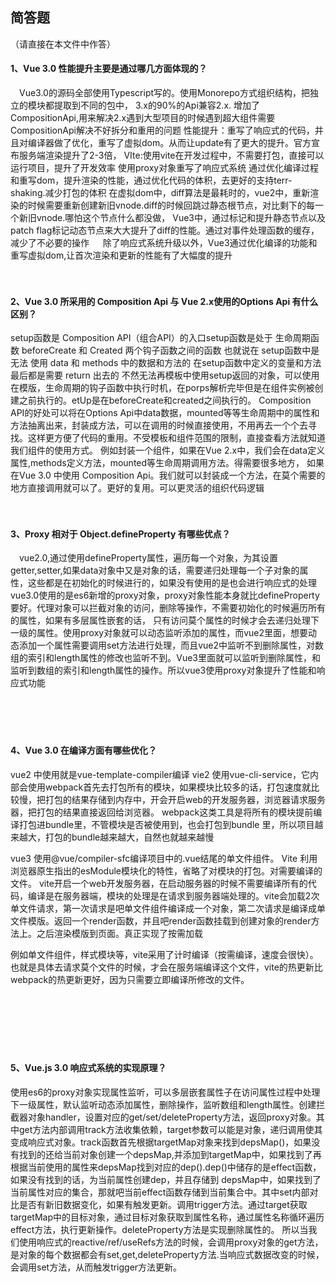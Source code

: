 ## 简答题

（请直接在本文件中作答）

#### 1、Vue 3.0 性能提升主要是通过哪几方面体现的？

　Vue3.0的源码全部使用Typescript写的。使用Monorepo方式组织结构，把独立的模块都提取到不同的包中， 3.x的90%的Api兼容2.x. 
 增加了CompositionApi,用来解决2.x遇到大型项目的时候遇到超大组件需要CompositionApi解决不好拆分和重用的问题
 性能提升：重写了响应式的代码，并且对编译器做了优化，重写了虚拟dom。从而让update有了更大的提升。官方宣布服务端渲染提升了2-3倍，
 VIte:使用vite在开发过程中，不需要打包，直接可以运行项目，提升了开发效率
 使用proxy对象重写了响应式系统
 通过优化编译过程和重写dom，提升渲染的性能，通过优化代码的体积，去更好的支持terr-shaking.减少打包的体积
在虚拟dom中，diff算法是最耗时的，vue2中，重新渲染的时候需要重新创建新旧vnode.diff的时候回跳过静态根节点，对比剩下的每一个新旧vnode.哪怕这个节点什么都没做， Vue3中，通过标记和提升静态节点以及patch flag标记动态节点来大大提升了diff的性能。通过对事件处理函数的缓存，减少了不必要的操作
　 除了响应式系统升级以外，Vue3通过优化编译的功能和重写虚拟dom,让首次渲染和更新的性能有了大幅度的提升

　

#### 2、Vue 3.0 所采用的 Composition Api 与 Vue 2.x使用的Options Api 有什么区别？

setup函数是 Composition API（组合API）的入口setup函数是处于 生命周期函数 beforeCreate 和 Created 两个钩子函数之间的函数 也就说在 setup函数中是无法 使用 data 和 methods 中的数据和方法的 在setup函数中定义的变量和方法最后都是需要 return 出去的 不然无法再模板中使用setup返回的对象，可以使用在模版，生命周期的钩子函数中执行时机，在porps解析完毕但是在组件实例被创建之前执行的。etUp是在beforeCreate和created之间执行的。 Composition API的好处可以将在Options Api中data数据，mounted等等生命周期中的属性和方法抽离出来，封装成方法，可以在调用的时候直接使用，不用再去一个个去寻找。这样更方便了代码的重用。不受模板和组件范围的限制，直接查看方法就知道我们组件的使用方式。
例如封装一个组件，如果在Vue 2.x中，我们会在data定义属性,methods定义方法，mounted等生命周期调用方法。得需要很多地方，
如果在Vue 3.0 中使用 Composition Api。我们就可以封装成一个方法，在莫个需要的地方直接调用就可以了。更好的复用。可以更灵活的组织代码逻辑
　

　

#### 3、Proxy 相对于 Object.defineProperty 有哪些优点？

　vue2.0,通过使用defineProperty属性，遍历每一个对象，为其设置getter,setter,如果data对象中又是对象的话，需要递归处理每一个子对象的属性，这些都是在初始化的时候进行的，如果没有使用的是也会进行响应式的处理
 vue3.0使用的是es6新增的proxy对象，proxy对象性能本身就比defineProperty要好。代理对象可以拦截对象的访问，删除等操作，不需要初始化的时候遍历所有的属性，如果有多层属性嵌套的话， 只有访问莫个属性的时候才会去递归处理下一级的属性。使用proxy对象就可以动态监听添加的属性，而vue2里面，想要动态添加一个属性需要调用set方法进行处理，而且vue2中监听不到删除属性，对数组的索引和length属性的修改也监听不到。Vue3里面就可以监听到删除属性，和监听到数组的索引和length属性的操作。所以vue3使用proxy对象提升了性能和响应式功能


　

　

#### 4、Vue 3.0 在编译方面有哪些优化？

vue2 中使用就是vue-template-compiler编译
vie2 使用vue-cli-service，它内部会使用webpack首先去打包所有的模块，如果模块比较多的话，打包速度就比较慢，把打包的结果存储到内存中，开会开启web的开发服务器，浏览器请求服务器，把打包的结果直接返回给浏览器。
webpack这类工具是将所有的模块提前编译打包进bundle里，不管模块是否被使用到，也会打包到bundle 里，所以项目越来越大，打包的bundle越来越大，自然也就越来越慢


vue3 使用@vue/compiler-sfc编译项目中的.vue结尾的单文件组件。
Vite 利用浏览器原生指出的esModule模块化的特性，省略了对模块的打包。对需要编译的文件。
vite开启一个web开发服务器，在启动服务器的时候不需要编译所有的代码，编译是在服务器端，模块的处理是在请求到服务器端处理的。vite会加载2次单文件请求，第一次请求是吧单文件组件编译成一个对象，第二次请求是编译成单文件模版。返回一个render函数，并且吧render函数挂载到创建对象的render方法上。之后渲染模版到页面。真正实现了按需加载

例如单文件组件，样式模块等，vite采用了计时编译（按需编译，速度会很快）。也就是具体去请求莫个文件的时候，才会在服务端编译这个文件，vite的热更新比webpack的热更新更好，因为只需要立即编译所修改的文件。

　

　

　

#### 5、Vue.js 3.0 响应式系统的实现原理？

使用es6的proxy对象实现属性监听，可以多层嵌套属性子在访问属性过程中处理下一级属性，默认监听动态添加属性，删除操作，监听数组和length属性。创建拦截器对象handler，设置对应的get/set/deleteProperty方法，返回proxy对象。其中get方法内部调用track方法收集依赖，target参数可以能是对象，递归调用使其变成响应式对象。track函数首先根据targetMap对象来找到depsMap()，如果没有找到的还给当前对象创建一个depsMap,并添加到targetMap中，如果找到了再根据当前使用的属性来depsMap找到对应的dep().dep()中储存的是effect函数，如果没有找到的话，为当前属性创建dep，并且存储到 depsMap中，如果找到了当前属性对应的集合，那就吧当前effect函数存储到当前集合中。其中set内部对比是否有新旧数据变化，如果有触发更新。调用trigger方法。通过target获取targetMap中的目标对象，通过目标对象获取到属性名称，通过属性名称循环遍历effect方法，执行更新操作。deleteProperty方法是实现删除属性的。
所以当我们使用响应式的reactive/ref/useRefs方法的时候，会调用proxy对象的get方法，是对象的每个数据都会有set,get,deleteProperty方法.当响应式数据改变的时候，会调用set方法，从而触发trigger方法更新。
　